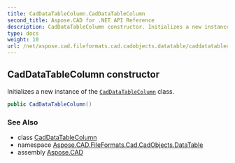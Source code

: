 ```yaml
---
title: CadDataTableColumn.CadDataTableColumn
second_title: Aspose.CAD for .NET API Reference
description: CadDataTableColumn constructor. Initializes a new instance of the CadDataTableColumn class
type: docs
weight: 10
url: /net/aspose.cad.fileformats.cad.cadobjects.datatable/caddatatablecolumn/caddatatablecolumn/
---
```

## CadDataTableColumn constructor

Initializes a new instance of the [`CadDataTableColumn`](../) class.

```csharp
public CadDataTableColumn()
```

### See Also

* class [CadDataTableColumn](../)
* namespace [Aspose.CAD.FileFormats.Cad.CadObjects.DataTable](../../../aspose.cad.fileformats.cad.cadobjects.datatable/)
* assembly [Aspose.CAD](../../../)


